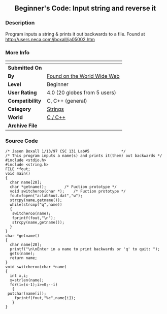 ﻿<div align="center">

## Beginner's Code: Input string and reverse it


</div>

### Description

Program inputs a string & prints it out backwards to a file.  Found at http://users.neca.com/jboxall/ja05002.htm
 
### More Info
 


<span>             |<span>
---                |---
**Submitted On**   |
**By**             |[Found on the World Wide Web](https://github.com/Planet-Source-Code/PSCIndex/blob/master/ByAuthor/found-on-the-world-wide-web.md)
**Level**          |Beginner
**User Rating**    |4.0 (20 globes from 5 users)
**Compatibility**  |C, C\+\+ \(general\)
**Category**       |[Strings](https://github.com/Planet-Source-Code/PSCIndex/blob/master/ByCategory/strings__3-26.md)
**World**          |[C / C\+\+](https://github.com/Planet-Source-Code/PSCIndex/blob/master/ByWorld/c-c.md)
**Archive File**   |[](https://github.com/Planet-Source-Code/found-on-the-world-wide-web-beginner-s-code-input-string-and-reverse-it__3-37/archive/master.zip)





### Source Code

```
/* Jason Boxall 1/13/97 CSC 131 Lab#5              */
/* This program inputs a name(s) and prints it(them) out backwards */
#include <stdio.h>
#include <string.h>
FILE *fout;
void main()
{
  char name[20];
  char *getname();        /* Fuction prototype */
  void switcheroo(char *);    /* Fuction prototype */
  fout=fopen("a:lab5out.dat","w");
  strcpy(name,getname());
  while(strcmp("q",name))
  {
   switcheroo(name);
   fprintf(fout,"\n");
   strcpy(name,getname());
  }
}
char *getname()
{
  char name[20];
  printf("\n\nEnter in a name to print backwards or 'q' to quit: ");
  gets(name);
  return name;
}
void switcheroo(char *name)
{
  int x,i;
  x=strlen(name);
  for(i=(x-1);i>=0;--i)
   {
 putchar(name[i]);
    fprintf(fout,"%c",name[i]);
   }
}
```

